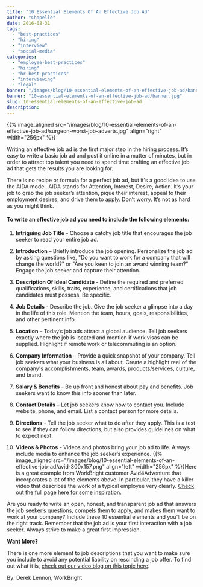 ```yaml
---
title: "10 Essential Elements Of An Effective Job Ad"
author: "Chapelle"
date: 2016-08-31
tags:
  - "best-practices"
  - "hiring"
  - "interview"
  - "social-media"
categories:
  - "employee-best-practices"
  - "hiring"
  - "hr-best-practices"
  - "interviewing"
  - "legal"
banner: "/images/blog/10-essential-elements-of-an-effective-job-ad/banner.jpg"
banner: "10-essential-elements-of-an-effective-job-ad/banner.jpg"
slug: 10-essential-elements-of-an-effective-job-ad
description: 
---
```

{{% image_aligned src="/images/blog/10-essential-elements-of-an-effective-job-ad/surgeon-worst-job-adverts.jpg" align="right" width="256px" %}}  
  
  
  
Writing an effective job ad is the first major step in the hiring process. It’s easy to write a basic job ad and post it online in a matter of minutes, but in order to attract top talent you need to spend time crafting an effective job ad that gets the results you are looking for.  
  
There is no recipe or formula for a perfect job ad, but it's a good idea to use the AIDA model. AIDA stands for Attention, Interest, Desire, Action. It’s your job to grab the job seeker’s attention, pique their interest, appeal to their employment desires, and drive them to apply. Don’t worry. It’s not as hard as you might think.
#### To write an effective job ad you need to include the following elements:


1. **Intriguing Job Title** - Choose a catchy job title that encourages the job seeker to read your entire job ad.

2. **Introduction** – Briefly introduce the job opening. Personalize the job ad by asking questions like, "Do you want to work for a company that will change the world?" or "Are you keen to join an award winning team?" Engage the job seeker and capture their attention.

3. **Description Of Ideal Candidate** - Define the required and preferred qualifications, skills, traits, experience, and certifications that job candidates must possess. Be specific.

4. **Job Details** - Describe the job. Give the job seeker a glimpse into a day in the life of this role. Mention the team, hours, goals, responsibilities, and other pertinent info.

5. **Location** – Today’s job ads attract a global audience. Tell job seekers exactly where the job is located and mention if work visas can be supplied. Highlight if remote work or telecommuting is an option.

6. **Company Information** – Provide a quick snapshot of your company. Tell job seekers what your business is all about. Create a highlight reel of the company's accomplishments, team, awards, products/services, culture, and brand.

7. **Salary & Benefits** - Be up front and honest about pay and benefits. Job seekers want to know this info sooner than later.

8. **Contact Details** – Let job seekers know how to contact you. Include website, phone, and email. List a contact person for more details.

9. **Directions** - Tell the job seeker what to do after they apply. This is a test to see if they can follow directions, but also provides guidelines on what to expect next.

10. **Videos & Photos** - Videos and photos bring your job ad to life. Always include media to enhance the job seeker’s experience.
 {{% image_aligned src="/images/blog/10-essential-elements-of-an-effective-job-ad/avid-300x157.png" align="left" width="256px" %}}Here is a great example from WorkBright customer Avid4Adventure that incorporates a lot of the elements above. In particular, they have a killer video that describes the work of a typical employee very clearly. [Check out the full page here for some inspiration](http://www.avid4.com/jobs/).  
  
Are you ready to write an open, honest, and transparent job ad that answers the job seeker’s questions, compels them to apply, and makes them want to work at your company? Include these 10 essential elements and you’ll be on the right track. Remember that the job ad is your first interaction with a job seeker. Always strive to make a great first impression.  
  
**Want More?**  
  
There is one more element to job descriptions that you want to make sure you include to avoid any potential liability on rescinding a job offer. To find out what it is, [check out our video blog on this topic here](https://www.youtube.com/watch?v=CW743GH6RyQ).  
  
By: Derek Lennon, WorkBright  
  
  
  


  
  


  
  



